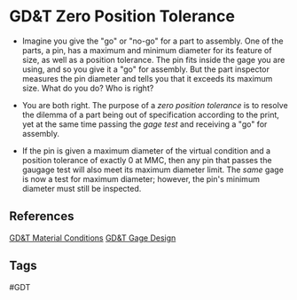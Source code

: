 # GD&T Zero Position Tolerance  

* Imagine you give the "go" or "no-go" for a part to assembly. One of the parts, a pin, has a maximum and minimum diameter for its feature of size, as well as a position tolerance. The pin fits inside the gage you are using, and so you give it a "go" for assembly. But the part inspector measures the pin diameter and tells you that it exceeds its maximum size. What do you do? Who is right?

* You are both right. The purpose of a *zero position tolerance* is to resolve the dilemma of a part being out of specification according to the print, yet at the same time passing the *gage test* and receiving a "go" for assembly.

* If the pin is given a maximum diameter of the virtual condition and a position tolerance of exactly 0 at MMC, then any pin that passes the gaugage test will also meet its maximum diameter limit. The *same* gage is now a test for maximum diameter; however, the pin's minimum diameter must still be inspected.

## References
[GD&T Material Conditions](../202112280504)
[GD&T Gage Design](.//202112280555)

## Tags
#GDT
